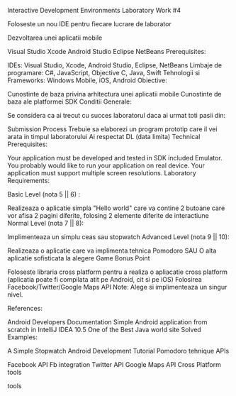 Interactive Development Environments Laboratory Work #4

Foloseste un nou IDE pentru fiecare lucrare de laborator

Dezvoltarea unei aplicatii mobile

Visual Studio
Xcode
Android Studio
Eclipse
NetBeans
Prerequisites:

IDEs: Visual Studio, Xcode, Android Studio, Eclipse, NetBeans
Limbaje de programare: C#, JavaScript, Objective C, Java, Swift
Tehnologii si Frameworks: Windows Mobile, iOS, Android
Obiective:

Cunostinte de baza privina arhitectura unei aplicatii mobile
Cunostinte de baza ale platformei SDK
Conditii Generale:

Se considera ca ai trecut cu succes laboratorul daca ai urmat toti pasii din:

Submission Process
Trebuie sa elaborezi un program prototip care il vei arata in timpul laboratorului
Ai respectat DL (data limita)
Technical Prerequisites:

Your application must be developed and tested in SDK included Emulator.
You probably would like to run your application on real device.
Your application must support multiple screen resolutions.
Laboratory Requirements:

Basic Level (nota 5 || 6) :

Realizeaza o aplicatie simpla "Hello world" care va contine 2 butoane care vor afisa 2 pagini diferite, folosing 2 elemente diferite de interactiune
Normal Level (nota 7 || 8):

Implimenteaza un simplu ceas sau stopwatch
Advanced Level (nota 9 || 10):

Realizeaza o aplicatie care va implimenta tehnica Pomodoro SAU
O alta aplicatie sofisticata la alegere
Game
Bonus Point

Foloseste libraria cross platform pentru a realiza o apliacatie cross platform (aplicatia poate fi compilata atit pe Android, cit si pe iOS)
Folosirea Facebook/Twitter/Google Maps API
Note: Alege si implimenteaza un singur nivel.

References:

Android Developers Documentation
Simple Android application from scratch in IntelliJ IDEA 10.5
One of the Best Java world site
Solved Examples:

A Simple Stopwatch
Android Development Tutorial
Pomodoro tehnique
APIs

Facebook API
Fb integration
Twitter API
Google Maps API
Cross Platform tools

tools
